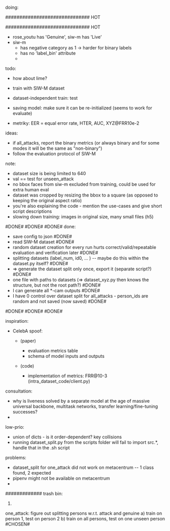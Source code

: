 doing:

############################## HOT

############################## HOT

* rose_youtu has 'Genuine', siw-m has 'Live'
* siw-m
  * has negative category as 1 -> harder for binary labels
  * has no 'label_bin' attribute
  *

todo:

* how about lime?

* train with SIW-M dataset
* dataset-independent train: test
* saving model: make sure it can be re-initialized (seems to work for evaluate)
* metriky: EER = equal error rate, HTER, AUC, XYZ@FRR10e-2

ideas:

* if all_attacks, report the binary metrics (or always binary and for some modes it will be the same as "non-binary")
* follow the evaluation protocol of SIW-M

note:

* dataset size is being limited to 640
* val == test for unseen_attack
* no bbox faces from siw-m excluded from training, could be used for extra human eval
* dataset was cropped by resizing the bbox to a square (as opposed to keeping the original aspect ratio)
* you're also explaining the code - mention the use-cases and give short script descriptions
* slowing down training: images in original size, many small files (h5)

#DONE# #DONE# #DONE#
done:

* save config to json #DONE#
* read SIW-M dataset #DONE#
* random dataset creation for every run hurts correct/valid/repeatable evaluation and verification later #DONE#
* splitting datasets (label_num, id0, ... ) -- maybe do this within the dataset.py itself? #DONE#
* => generate the dataset split only once, export it (separate script?)  #DONE#
* one file with paths to datasets (=> dataset_xyz.py then knows the structure, but not the root path?)  #DONE#
* I can generate all \*-cam outputs #DONE#
* I have 0 control over dataset split for all_attacks - person_ids are random and not saved (now saved)  #DONE#

#DONE# #DONE# #DONE#

inspiration:

* CelebA spoof:
  * (paper)
    * evaluation metrics table
    * schema of model inputs and outputs

  * (code)
    * implementation of metrics: FRR@10-3 (intra_dataset_code/client.py)

consultation:

* why is liveness solved by a separate model at the age of massive universal backbone, multitask networks, transfer
  learning/fine-tuning successes?
*

low-prio:

* union of dicts - is it order-dependent? key collisions
* running dataset_split.py from the scripts folder will fail to import src.*, handle that in the .sh script

problems:

* dataset_split for one_attack did not work on metacentrum -- 1 class found, 2 expected
* pipenv might not be available on metacentrum
*

#############
trash bin:

1)

one_attack: figure out splitting
persons w.r.t. attack and genuine
a) train on person 1, test on person 2
b) train on all persons, test on one unseen person #CHOSEN#
